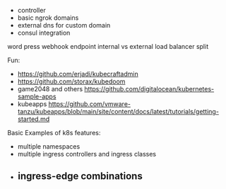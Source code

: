 - controller
- basic ngrok domains
- external dns for custom domain
- consul integration


word press
webhook endpoint
internal vs external load balancer split


Fun:
- https://github.com/erjadi/kubecraftadmin
- https://github.com/storax/kubedoom
- game2048 and others https://github.com/digitalocean/kubernetes-sample-apps
- kubeapps https://github.com/vmware-tanzu/kubeapps/blob/main/site/content/docs/latest/tutorials/getting-started.md

Basic Examples of k8s features:
- multiple namespaces
- multiple ingress controllers and ingress classes
- ingress-edge combinations
  -




